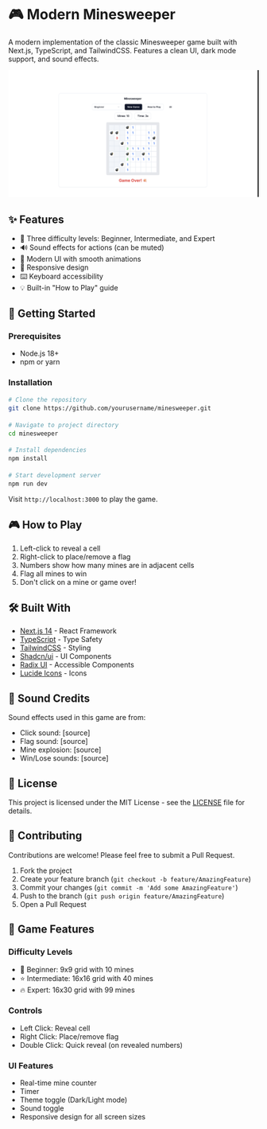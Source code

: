 # 🎮 Modern Minesweeper

A modern implementation of the classic Minesweeper game built with Next.js, TypeScript, and TailwindCSS. Features a clean UI, dark mode support, and sound effects.

![Minesweeper Game](screenshot.png)

## ✨ Features

- 🎯 Three difficulty levels: Beginner, Intermediate, and Expert
- 🔊 Sound effects for actions (can be muted)
- 🎨 Modern UI with smooth animations
- 📱 Responsive design
- ⌨️ Keyboard accessibility
- 💡 Built-in "How to Play" guide

## 🚀 Getting Started

### Prerequisites

- Node.js 18+ 
- npm or yarn

### Installation

```bash
# Clone the repository
git clone https://github.com/yourusername/minesweeper.git

# Navigate to project directory
cd minesweeper

# Install dependencies
npm install

# Start development server
npm run dev
```

Visit `http://localhost:3000` to play the game.

## 🎮 How to Play

1. Left-click to reveal a cell
2. Right-click to place/remove a flag
3. Numbers show how many mines are in adjacent cells
4. Flag all mines to win
5. Don't click on a mine or game over!

## 🛠️ Built With

- [Next.js 14](https://nextjs.org/) - React Framework
- [TypeScript](https://www.typescriptlang.org/) - Type Safety
- [TailwindCSS](https://tailwindcss.com/) - Styling
- [Shadcn/ui](https://ui.shadcn.com/) - UI Components
- [Radix UI](https://www.radix-ui.com/) - Accessible Components
- [Lucide Icons](https://lucide.dev/) - Icons

## 🎵 Sound Credits

Sound effects used in this game are from:
- Click sound: [source]
- Flag sound: [source]
- Mine explosion: [source]
- Win/Lose sounds: [source]

## 📝 License

This project is licensed under the MIT License - see the [LICENSE](LICENSE) file for details.

## 🤝 Contributing

Contributions are welcome! Please feel free to submit a Pull Request.

1. Fork the project
2. Create your feature branch (`git checkout -b feature/AmazingFeature`)
3. Commit your changes (`git commit -m 'Add some AmazingFeature'`)
4. Push to the branch (`git push origin feature/AmazingFeature`)
5. Open a Pull Request

## 🎯 Game Features

### Difficulty Levels
- 🌱 Beginner: 9x9 grid with 10 mines
- ⭐ Intermediate: 16x16 grid with 40 mines
- 🔥 Expert: 16x30 grid with 99 mines

### Controls
- Left Click: Reveal cell
- Right Click: Place/remove flag
- Double Click: Quick reveal (on revealed numbers)

### UI Features
- Real-time mine counter
- Timer
- Theme toggle (Dark/Light mode)
- Sound toggle
- Responsive design for all screen sizes
